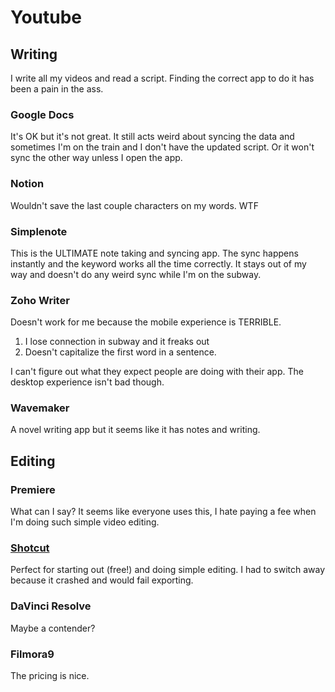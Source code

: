 # Youtube

## Writing

I write all my videos and read a script. Finding the correct app to do it has been a pain in the ass.

### Google Docs

It's OK but it's not great. It still acts weird about syncing the data and sometimes I'm on the train and I don't have
the updated script. Or it won't sync the other way unless I open the app.

### Notion

Wouldn't save the last couple characters on my words. WTF

### Simplenote

This is the ULTIMATE note taking and syncing app. The sync happens instantly and the
keyword works all the time correctly. It stays out of my way and doesn't do any weird sync while
I'm on the subway.

### Zoho Writer

Doesn't work for me because the mobile experience is TERRIBLE.

1. I lose connection in subway and it freaks out
1. Doesn't capitalize the first word in a sentence.

I can't figure out what they expect people are doing with their app. The desktop experience isn't bad though.

### Wavemaker

A novel writing app but it seems like it has notes and writing.

## Editing

### Premiere

What can I say? It seems like everyone uses this, I hate paying a fee when I'm doing such simple video editing.

### [Shotcut](https://www.shotcut.org/)

Perfect for starting out (free!) and doing simple editing. I had to switch away because it crashed and would fail exporting.

### DaVinci Resolve

Maybe a contender?

### Filmora9

The pricing is nice.
